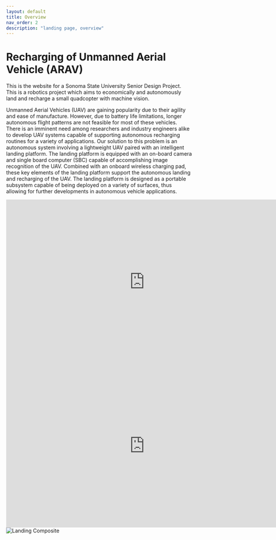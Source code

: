 ```yaml
---
layout: default
title: Overview
nav_order: 2
description: "landing page, overview"
---
```


# Recharging of Unmanned Aerial Vehicle (ARAV) 

This is the website for a Sonoma State University Senior Design Project. This is a robotics project which aims to economically and autonomously land and recharge a small quadcopter with machine vision.
<p>
Unmanned Aerial Vehicles (UAV) are gaining popularity due to their agility and ease of manufacture. However, due to battery life limitations, longer autonomous flight patterns are not feasible for most of these vehicles. There is an imminent need among researchers and industry engineers alike to develop UAV systems capable of supporting autonomous recharging routines for a variety of applications. Our solution to this problem is an autonomous system involving a lightweight UAV paired with an intelligent landing platform. The landing platform is equipped with an on-board camera and single board computer (SBC) capable of accomplishing image recognition of the UAV. Combined with an onboard wireless charging pad, these key elements of the landing platform support the autonomous landing and recharging of the UAV. The landing platform is designed as a portable subsystem capable of being deployed on a variety of surfaces, thus allowing for further developments in autonomous vehicle applications.
</p>

<iframe width="750" height="445" src="https://www.youtube.com/embed/YW27tN-UpQI" frameborder="0" allow="accelerometer; autoplay; encrypted-media; gyroscope; picture-in-picture" allowfullscreen></iframe>

<iframe width="750" height="445" src="https://www.youtube.com/embed/pfCePxt3lAw" frameborder="0" allow="accelerometer; autoplay; encrypted-media; gyroscope; picture-in-picture" allowfullscreen></iframe>

<img src="landing_composite.png" alt="Landing Composite"/>

